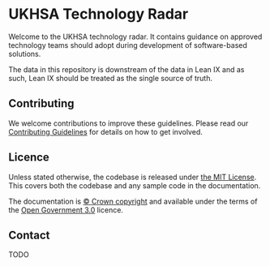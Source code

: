 # UKHSA Technology Radar

Welcome to the UKHSA technology radar.
It contains guidance on approved technology teams should adopt during development of software-based solutions.

The data in this repository is downstream of the data in Lean IX and as such, Lean IX should be treated as the single source of truth.

## Contributing

We welcome contributions to improve these guidelines. Please read our [Contributing Guidelines][1] for
details on how to get involved.

## Licence

Unless stated otherwise, the codebase is released under [the MIT License][2].
This covers both the codebase and any sample code in the documentation.

The documentation is [© Crown copyright][3] and available under the terms
of the [Open Government 3.0][4] licence.

## Contact

TODO

[1]: CONTRIBUTING.md
[2]: LICENCE
[3]: https://www.nationalarchives.gov.uk/information-management/re-using-public-sector-information/uk-government-licensing-framework/crown-copyright/
[4]: https://www.nationalarchives.gov.uk/doc/open-government-licence/version/3/
